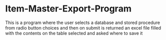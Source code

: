 # Item-Master-Export-Program
This is a program where the user selects a database and stored procedure from radio button choices and then on submit is returned an excel file filled with the contents on the table selected and asked where to save it

